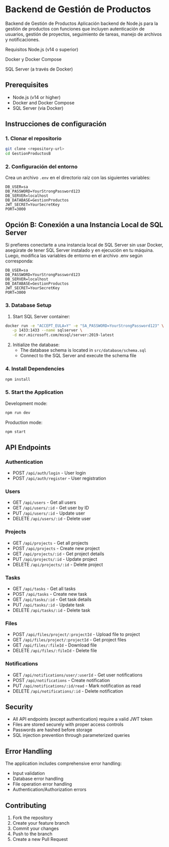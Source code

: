 # Backend de Gestión de Productos

Backend de Gestión de Productos
Aplicación backend de Node.js para la gestión de productos con funciones que incluyen autenticación de usuarios, gestión de proyectos, seguimiento de tareas, manejo de archivos y notificaciones.

Requisitos
Node.js (v14 o superior)

Docker y Docker Compose

SQL Server (a través de Docker)

## Prerequisites

- Node.js (v14 or higher)
- Docker and Docker Compose
- SQL Server (via Docker)

## Instrucciones de configuración

### 1. Clonar el repositorio

```bash
git clone <repository-url>
cd GestionProductosB
```

### 2. Configuración del entorno

Crea un archivo `.env` en el directorio raíz con las siguientes variables:

```env
DB_USER=sa
DB_PASSWORD=YourStrongPassword123
DB_SERVER=localhost
DB_DATABASE=GestionProductos
JWT_SECRET=YourSecretKey
PORT=3000
```
## Opción B: Conexión a una Instancia Local de SQL Server
Si prefieres conectarte a una instancia local de SQL Server sin usar Docker, asegúrate de tener SQL Server instalado y en ejecución en tu máquina. Luego, modifica las variables de entorno en el archivo .env según corresponda:

```env
DB_USER=sa
DB_PASSWORD=YourStrongPassword123
DB_SERVER=localhost
DB_DATABASE=GestionProductos
JWT_SECRET=YourSecretKey
PORT=3000
```

### 3. Database Setup

1. Start SQL Server container:

```bash
docker run -e "ACCEPT_EULA=Y" -e "SA_PASSWORD=YourStrongPassword123" \
   -p 1433:1433 --name sqlserver \
   -d mcr.microsoft.com/mssql/server:2019-latest
```

2. Initialize the database:
   - The database schema is located in `src/database/schema.sql`
   - Connect to the SQL Server and execute the schema file

### 4. Install Dependencies

```bash
npm install
```

### 5. Start the Application

Development mode:
```bash
npm run dev
```

Production mode:
```bash
npm start
```


## API Endpoints

### Authentication
- POST `/api/auth/login` - User login
- POST `/api/auth/register` - User registration

### Users
- GET `/api/users` - Get all users
- GET `/api/users/:id` - Get user by ID
- PUT `/api/users/:id` - Update user
- DELETE `/api/users/:id` - Delete user

### Projects
- GET `/api/projects` - Get all projects
- POST `/api/projects` - Create new project
- GET `/api/projects/:id` - Get project details
- PUT `/api/projects/:id` - Update project
- DELETE `/api/projects/:id` - Delete project

### Tasks
- GET `/api/tasks` - Get all tasks
- POST `/api/tasks` - Create new task
- GET `/api/tasks/:id` - Get task details
- PUT `/api/tasks/:id` - Update task
- DELETE `/api/tasks/:id` - Delete task

### Files
- POST `/api/files/project/:projectId` - Upload file to project
- GET `/api/files/project/:projectId` - Get project files
- GET `/api/files/:fileId` - Download file
- DELETE `/api/files/:fileId` - Delete file

### Notifications
- GET `/api/notifications/user/:userId` - Get user notifications
- POST `/api/notifications` - Create notification
- PUT `/api/notifications/:id/read` - Mark notification as read
- DELETE `/api/notifications/:id` - Delete notification

## Security

- All API endpoints (except authentication) require a valid JWT token
- Files are stored securely with proper access controls
- Passwords are hashed before storage
- SQL injection prevention through parameterized queries

## Error Handling

The application includes comprehensive error handling:
- Input validation
- Database error handling
- File operation error handling
- Authentication/Authorization errors

## Contributing

1. Fork the repository
2. Create your feature branch
3. Commit your changes
4. Push to the branch
5. Create a new Pull Request